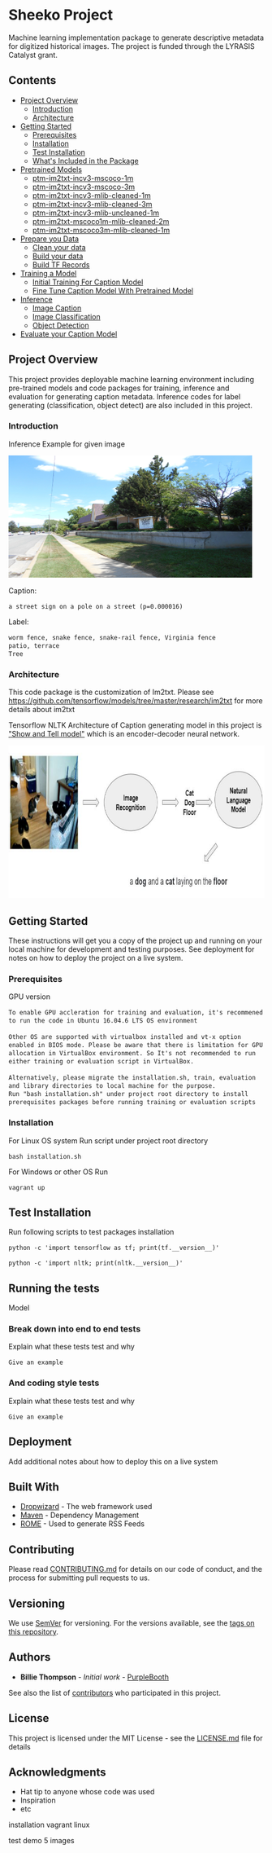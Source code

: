 # Sheeko Project

Machine learning implementation package to generate descriptive metadata for digitized historical images. The project is funded through the LYRASIS Catalyst grant.

## Contents
* [Project Overview](#Project-OverView)
    * [Introduction](#introduction)
    * [Architecture](#architecture)
* [Getting Started](#getting-started)
    * [Prerequisites](#Prerequisites)
    * [Installation](#Installation)
    * [Test Installation](#Test-Installation)
    * [What's Included in the Package](#What's-Included-in-the-Package)
* [Pretrained Models](#Pretrained-Models)
    * [ptm-im2txt-incv3-mscoco-1m](#ptm-im2txt-incv3-mscoco-1m)
    * [ptm-im2txt-incv3-mscoco-3m](#ptm-im2txt-incv3-mscoco-3m)
    * [ptm-im2txt-incv3-mlib-cleaned-1m](#ptm-im2txt-incv3-mlib-cleaned-1m)
    * [ptm-im2txt-incv3-mlib-cleaned-3m](#ptm-im2txt-incv3-mlib-cleaned-3m)
    * [ptm-im2txt-incv3-mlib-uncleaned-1m](#ptm-im2txt-incv3-mlib-uncleaned-1m)
    * [ptm-im2txt-mscoco1m-mlib-cleaned-2m](#ptm-im2txt-mscoco1m-mlib-cleaned-2m)
    * [ptm-im2txt-mscoco3m-mlib-cleaned-1m](#ptm-im2txt-mscoco3m-mlib-cleaned-1m)    
* [Prepare you Data](#Data-Preparasion)
    * [Clean your data](#Clean-Data)
    * [Build your data](#Build-Data)
    * [Build TF Records](#Build-TF-Records)
* [Training a Model](#training-a-model)
    * [Initial Training For Caption Model](#initial-training)
    * [Fine Tune Caption Model With Pretrained Model](#fine-tune-the-im2txt-model)
* [Inference](#Inference)
    * [Image Caption](#Image-Caption)
    * [Image Classification](#Image-Classification)
    * [Object Detection](#Object-Detection)
* [Evaluate your Caption Model](#Evaluation-Caption-Model)

## Project Overview

This project provides deployable machine learning environment including pre-trained models and code packages for training, inference and evaluation for generating caption metadata. Inference codes for label generating (classification, object detect) are also included in this project.

### Introduction

Inference Example for given image

<img src="demo4.jpg" height="240" width="480">

Caption: 
  ```
  a street sign on a pole on a street (p=0.000016)
  ```

Label: 
```
worm fence, snake fence, snake-rail fence, Virginia fence
patio, terrace
Tree
```
### Architecture

This code package is the customization of Im2txt. Please see https://github.com/tensorflow/models/tree/master/research/im2txt for more details about im2txt

Tensorflow
NLTK
Architecture of Caption generating model in this project is ["Show and Tell model"](http://arxiv.org/abs/1609.06647) which is an encoder-decoder neural network.


<p align="center"><img src="show_and_tell.JPG" height="300" width="650"> </p>



## Getting Started

These instructions will get you a copy of the project up and running on your local machine for development and testing purposes. See deployment for notes on how to deploy the project on a live system.

### Prerequisites

GPU version

```
To enable GPU accleration for training and evaluation, it's recommened to run the code in Ubuntu 16.04.6 LTS OS environment

Other OS are supported with virtualbox installed and vt-x option enabled in BIOS mode. Please be aware that there is limitation for GPU allocation in VirtualBox environment. So It's not recommended to run either training or evaluation script in VirtualBox. 

Alternatively, please migrate the installation.sh, train, evaluation and library directories to local machine for the purpose. 
Run "bash installation.sh" under project root directory to install prerequisites packages before running training or evaluation scripts
```

### Installation
For Linux OS system
Run script under project root directory
```
bash installation.sh
```

For Windows or other OS
Run
```
vagrant up
```
## Test Installation
Run following scripts to test packages installation
```
python -c 'import tensorflow as tf; print(tf.__version__)'
```
```
python -c 'import nltk; print(nltk.__version__)'
```

## Running the tests
Model

### Break down into end to end tests

Explain what these tests test and why

```
Give an example
```

### And coding style tests

Explain what these tests test and why

```
Give an example
```

## Deployment

Add additional notes about how to deploy this on a live system

## Built With

* [Dropwizard](http://www.dropwizard.io/1.0.2/docs/) - The web framework used
* [Maven](https://maven.apache.org/) - Dependency Management
* [ROME](https://rometools.github.io/rome/) - Used to generate RSS Feeds

## Contributing

Please read [CONTRIBUTING.md](https://gist.github.com/PurpleBooth/b24679402957c63ec426) for details on our code of conduct, and the process for submitting pull requests to us.

## Versioning

We use [SemVer](http://semver.org/) for versioning. For the versions available, see the [tags on this repository](https://github.com/your/project/tags). 

## Authors

* **Billie Thompson** - *Initial work* - [PurpleBooth](https://github.com/PurpleBooth)

See also the list of [contributors](https://github.com/your/project/contributors) who participated in this project.

## License

This project is licensed under the MIT License - see the [LICENSE.md](LICENSE.md) file for details

## Acknowledgments

* Hat tip to anyone whose code was used
* Inspiration
* etc




installation
vagrant 
linux

test demo
5 images

